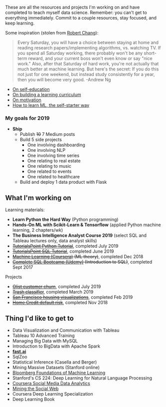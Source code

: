 These are all the resources and projects I'm working on and have completed to teach myself data science. Remember: you can't get to everything immediately. Commit to a couple resources, stay focused, and keep learning. 

Some inspiration (stolen from [Robert Chang](https://github.com/robert8138/deep-learning-deliberate-practice)):

> Every Saturday, you will have a choice between staying at home and reading research papers/implementing algorithms, vs. watching TV. If you spend all Saturday working, there probably won't be any short-term reward, and your current boss won't even know or say "nice work." Also, after that Saturday of hard work, you're not actually that much better at machine learning. But here's the secret: If you do this not just for one weekend, but instead study consistently for a year, then you will become very good. -Andrew Ng

* [On self-education](https://www.nateliason.com/blog/self-education)
* [On building a learning curriculum](https://medium.com/@rchang/how-i-build-learning-projects-part-i-54dbaad68961)
* [On motivation](https://www.nateliason.com/blog/motivation)
* [How to learn ML, the self-starter way](https://elitedatascience.com/learn-machine-learning#step-0)

### My goals for 2019

- **Ship**
    - Publish ~~10~~ 7 Medium posts
    - Build 5 side projects
        - One involving dashboarding
        - One involving NLP
        - One involving time series
        - One relating to real estate
        - One relating to music 
        - One related to events
        - One related to healthcare
    - Build and deploy 1 data product with Flask


## What I'm working on

Learning materials:
- **Learn Python the Hard Way** (Python programming)
- **Hands-On ML with Scikit-Learn & Tensorflow** (applied Python machine learning, 2 chapters/wk)
- **The Business Intelligence Analyst Course 2019** (select SQL and Tableau lectures only, data analyst skills)
- ~~[TutorialsPoint Python Tutorial](https://www.tutorialspoint.com/python/)~~, completed July 2019
- ~~[TutorialsPoint SQL Tutorial](https://www.tutorialspoint.com/sql/)~~, completed June 2019
- ~~[Machine Learning (Coursera)](https://www.coursera.org/learn/machine-learning) (ML theory)~~, completed Dec 2018
- ~~[Complete SQL Bootcamp (Udemy)](https://www.udemy.com/the-complete-sql-bootcamp/) (Introduction to SQL)~~, completed Sept 2017

Projects
- ~~[Olist customer churn](https://github.com/collindching/Olist-Customer-Churn)~~, completed July 2019
- ~~[Trash classifier](https://github.com/collindching/Waste-Sorter)~~, completed March 2019
- ~~[San Francisco housing visualizations](https://github.com/collindching/sf_housing)~~, completed Feb 2019
- ~~[Home Credit default risk](https://www.kaggle.com/c/home-credit-default-risk)~~, completed Nov 2018

## Thing I'd like to get to

- Data Visualization and Communication with Tableau
- Tableau 10 Advanced Training
- Managing Big Data with MySQL
- Introduction to BigData with Apache Spark
- **[fast.ai](https://course.fast.ai/)** 
- SqlZoo
- Statistical Inference (Casella and Berger)
- Mining Massive Datasets (Stanford online)
- [Bloomberg Foundations of Machine Learning](https://bloomberg.github.io/foml/#home)
- Stanford's CS 224: Deep Learning for Natural Language Processing
- [Coursera Social Media Data Analytics](https://www.coursera.org/learn/social-media-data-analytics)
- [Mining the Social Web](https://www.webpages.uidaho.edu/~stevel/504/mining-the-social-web-2nd-edition.pdf)
- Coursera Deep Learning Specialization
- Deep Learning Book

